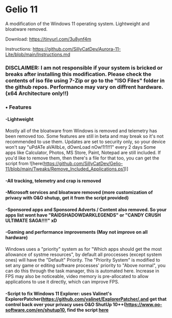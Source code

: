 # Gelio 11

A modification of the Windows 11 operating system. Lightweight and bloatware removed.

Download: https://tinyurl.com/3u8ynf4m

Instructions: https://github.com/SillyCatDev/Aurora-11-Lite/blob/main/Instructions.md

### DISCLAIMER: I am not responsible if your system is bricked or breaks after installing this modification. Please check the contents of iso file using 7-Zip or go to the "ISO Files" folder in the github repos. Performance may vary on diffrent hardware. (x64 Architecture only!!)

### • Features
#### -Lightweight
Mostly all of the bloatware from Windows is removed and telemetry has been removed too. Some features are still in beta and may break so it's not recommended to use them. Updates are set to security only, so your device won't say "uPdATe aVAlIbLe, dOwnLoad nOw!1!1!!1" every 2 days
Some apps like Calculator, Photos, MS Store, Paint, Notepad are still included.
If you'd like to remove them, then there's a file for that too, you can get the script from ![here(https://github.com/SillyCatDev/Gelio-11/blob/main/Tweaks/Remove_Included_Applications.ps1)]

#### -All tracking, telemetry and crap is removed

#### -Microsoft services and bloatware removed (more customization of privacy with O&O shutup, get it from the script provided)

#### -Sponsored apps and Sponsored Adverts / Content also removed. So your apps list wont have "RAIDSHADOWDARKLEGENDS" or "CANDY CRUSH ULTIMATE SAGA!!!!" xD

#### -Gaming and performance improvements (May not improve on all hardware)
Windows uses a "priority" system as for "Which apps should get the most allowance of systme resources", by default all proccesses (except system ones) will have the "Default" Priority. The "Priority System" is modified to set any game or editing software processes' priority to "Above normal", you can do this through the task manager, this is automated here. Increase in FPS may also be noticeable, video memory is pre-allocated to allow applications to use it directly, which can improve FPS.

#### -Script to fix Windows 11 Explorer: uses Valinet's ExplorerPatcher(https://github.com/valinet/ExplorerPatcher/,and get that control back over your privacy uses O&O ShutUp 10++(https://www.oo-software.com/en/shutup10, find the script [here](https://github.com/SillyCatDev/Gelio-11/blob/main/Tweaks/Loq_Tweaks.ps1)
